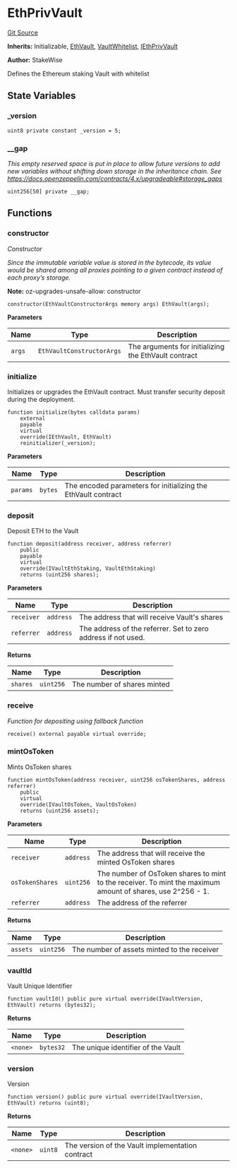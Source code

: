 # EthPrivVault
[Git Source](https://github.com/stakewise/v3-core/blob/c4059a64871829ca60ea58f054baf8eb13d3572a/contracts/vaults/ethereum/EthPrivVault.sol)

**Inherits:**
Initializable, [EthVault](/contracts/vaults/ethereum/EthVault.sol/contract.EthVault.md), [VaultWhitelist](/contracts/vaults/modules/VaultWhitelist.sol/abstract.VaultWhitelist.md), [IEthPrivVault](/contracts/interfaces/IEthPrivVault.sol/interface.IEthPrivVault.md)

**Author:**
StakeWise

Defines the Ethereum staking Vault with whitelist


## State Variables
### _version

```solidity
uint8 private constant _version = 5;
```


### __gap
*This empty reserved space is put in place to allow future versions to add new
variables without shifting down storage in the inheritance chain.
See https://docs.openzeppelin.com/contracts/4.x/upgradeable#storage_gaps*


```solidity
uint256[50] private __gap;
```


## Functions
### constructor

*Constructor*

*Since the immutable variable value is stored in the bytecode,
its value would be shared among all proxies pointing to a given contract instead of each proxy’s storage.*

**Note:**
oz-upgrades-unsafe-allow: constructor


```solidity
constructor(EthVaultConstructorArgs memory args) EthVault(args);
```
**Parameters**

|Name|Type|Description|
|----|----|-----------|
|`args`|`EthVaultConstructorArgs`|The arguments for initializing the EthVault contract|


### initialize

Initializes or upgrades the EthVault contract. Must transfer security deposit during the deployment.


```solidity
function initialize(bytes calldata params)
    external
    payable
    virtual
    override(IEthVault, EthVault)
    reinitializer(_version);
```
**Parameters**

|Name|Type|Description|
|----|----|-----------|
|`params`|`bytes`|The encoded parameters for initializing the EthVault contract|


### deposit

Deposit ETH to the Vault


```solidity
function deposit(address receiver, address referrer)
    public
    payable
    virtual
    override(IVaultEthStaking, VaultEthStaking)
    returns (uint256 shares);
```
**Parameters**

|Name|Type|Description|
|----|----|-----------|
|`receiver`|`address`|The address that will receive Vault's shares|
|`referrer`|`address`|The address of the referrer. Set to zero address if not used.|

**Returns**

|Name|Type|Description|
|----|----|-----------|
|`shares`|`uint256`|The number of shares minted|


### receive

*Function for depositing using fallback function*


```solidity
receive() external payable virtual override;
```

### mintOsToken

Mints OsToken shares


```solidity
function mintOsToken(address receiver, uint256 osTokenShares, address referrer)
    public
    virtual
    override(IVaultOsToken, VaultOsToken)
    returns (uint256 assets);
```
**Parameters**

|Name|Type|Description|
|----|----|-----------|
|`receiver`|`address`|The address that will receive the minted OsToken shares|
|`osTokenShares`|`uint256`|The number of OsToken shares to mint to the receiver. To mint the maximum amount of shares, use 2^256 - 1.|
|`referrer`|`address`|The address of the referrer|

**Returns**

|Name|Type|Description|
|----|----|-----------|
|`assets`|`uint256`|The number of assets minted to the receiver|


### vaultId

Vault Unique Identifier


```solidity
function vaultId() public pure virtual override(IVaultVersion, EthVault) returns (bytes32);
```
**Returns**

|Name|Type|Description|
|----|----|-----------|
|`<none>`|`bytes32`|The unique identifier of the Vault|


### version

Version


```solidity
function version() public pure virtual override(IVaultVersion, EthVault) returns (uint8);
```
**Returns**

|Name|Type|Description|
|----|----|-----------|
|`<none>`|`uint8`|The version of the Vault implementation contract|


